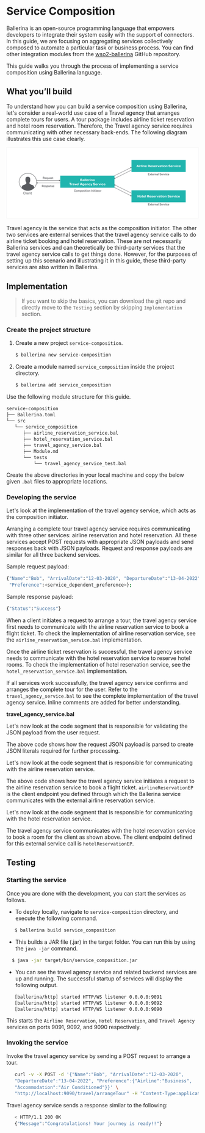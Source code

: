 # Service Composition

Ballerina is an open-source programming language that empowers developers to integrate their system easily with the support of connectors. In this guide, we are focusing on aggregating services collectively composed to automate a particular task or business process. You can find other integration modules from the [wso2-ballerina](https://github.com/wso2-ballerina) GitHub repository.

This guide walks you through the process of implementing a service composition using Ballerina language.

## What you’ll build

To understand how you can build a service composition using Ballerina, let's consider a real-world use case of a Travel agency that arranges complete tours for users. A tour package includes airline ticket reservation and hotel room reservation. Therefore, the Travel agency service requires communicating with other necessary back-ends. The following diagram illustrates this use case clearly.

![alt text](../../../../assets/img/service-composition.svg)

Travel agency is the service that acts as the composition initiator. The other two services are external services that the travel agency service calls to do airline ticket booking and hotel reservation. These are not necessarily Ballerina services and can theoretically be third-party services that the travel agency service calls to get things done. However, for the purposes of setting up this scenario and illustrating it in this guide, these third-party services are also written in Ballerina.

<!-- INCLUDE_MD: ../../../../tutorial-prerequisites.md -->

<!-- INCLUDE_MD: ../../../../tutorial-get-the-code.md -->

## Implementation

> If you want to skip the basics, you can download the git repo and directly move to the `Testing` section by skipping `Implementation` section.

### Create the project structure

1. Create a new project `service-composition`.

    ```bash
    $ ballerina new service-composition
    ```

2. Create a module named `service_composition` inside the project directory.

    ```bash
    $ ballerina add service_composition
    ```

Use the following module structure for this guide.

```
service-composition
├── Ballerina.toml
└── src
   └── service_composition
      ├── airline_reservation_service.bal
      ├── hotel_reservation_service.bal
      ├── travel_agency_service.bal
      ├── Module.md
      └── tests
          └── travel_agency_service_test.bal
```

Create the above directories in your local machine and copy the below given `.bal` files to appropriate locations.

### Developing the service

Let's look at the implementation of the travel agency service, which acts as the composition initiator.

Arranging a complete tour travel agency service requires communicating with three other services: airline reservation and hotel reservation. All these services accept POST requests with appropriate JSON payloads and send responses back with JSON payloads. Request and response payloads are similar for all three backend services.

Sample request payload:
```bash
{"Name":"Bob", "ArrivalDate":"12-03-2020", "DepartureDate":"13-04-2022", 
 "Preference":<service_dependent_preference>};
```

Sample response payload:

```bash
{"Status":"Success"}
```

When a client initiates a request to arrange a tour, the travel agency service first needs to communicate with the airline reservation service to book a flight ticket. To check the implementation of airline reservation service, see the `airline_reservation_service.bal` implementation.

Once the airline ticket reservation is successful, the travel agency service needs to communicate with the hotel reservation service to reserve hotel rooms. To check the implementation of hotel reservation service, see the `hotel_reservation_service.bal` implementation.

If all services work successfully, the travel agency service confirms and arranges the complete tour for the user. Refer to the `travel_agency_service.bal` to see the complete implementation of the travel agency service. Inline comments are added for better understanding.


**travel_agency_service.bal**
<!-- INCLUDE_CODE: src/service_composition/travel_agency_service.bal -->

Let's now look at the code segment that is responsible for validating the JSON payload from the user request.

<!-- INCLUDE_CODE_SEGMENT: { file: src/service_composition/travel_agency_service.bal, segment: segment_1 } -->

The above code shows how the request JSON payload is parsed to create JSON literals required for further processing.

Let's now look at the code segment that is responsible for communicating with the airline reservation service.

<!-- INCLUDE_CODE_SEGMENT: { file: src/service_composition/travel_agency_service.bal, segment: segment_2 } -->

The above code shows how the travel agency service initiates a request to the airline reservation service to book a flight ticket. `airlineReservationEP` is the client endpoint you defined through which the Ballerina service communicates with the external airline reservation service.

Let's now look at the code segment that is responsible for communicating with the hotel reservation service.

<!-- INCLUDE_CODE_SEGMENT: { file: src/service_composition/travel_agency_service.bal, segment: segment_3 } -->

The travel agency service communicates with the hotel reservation service to book a room for the client as shown above. The client endpoint defined for this external service call is `hotelReservationEP`.


## Testing 

### Starting the service

Once you are done with the development, you can start the services as follows.

- To deploy locally, navigate to `service-composition` directory, and execute the following command.
```bash
   $ ballerina build service_composition
```

- This builds a JAR file (.jar) in the target folder. You can run this by using the `java -jar` command.
```bash
  $ java -jar target/bin/service_composition.jar
```

- You can see the travel agency service and related backend services are up and running. The successful startup of services will display the following output. 
```
   [ballerina/http] started HTTP/WS listener 0.0.0.0:9091
   [ballerina/http] started HTTP/WS listener 0.0.0.0:9092
   [ballerina/http] started HTTP/WS listener 0.0.0.0:9090
```
This starts the `Airline Reservation`, `Hotel Reservation`, and `Travel Agency` services on ports 9091, 9092, and 9090 respectively.

### Invoking the service

Invoke the travel agency service by sending a POST request to arrange a tour.

```bash
   curl -v -X POST -d '{"Name":"Bob", "ArrivalDate":"12-03-2020",
   "DepartureDate":"13-04-2022", "Preference":{"Airline":"Business",
   "Accommodation":"Air Conditioned"}}' \
   "http://localhost:9090/travel/arrangeTour" -H "Content-Type:application/json"
```

Travel agency service sends a response similar to the following:

```bash
   < HTTP/1.1 200 OK
   {"Message":"Congratulations! Your journey is ready!!"}
```
